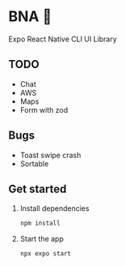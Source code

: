 # BNA 👋

Expo React Native CLI UI Library

## TODO

- Chat
- AWS
- Maps
- Form with zod

## Bugs

- Toast swipe crash
- Sortable

## Get started

1. Install dependencies

   ```bash
   npm install
   ```

2. Start the app

   ```bash
   npx expo start
   ```
